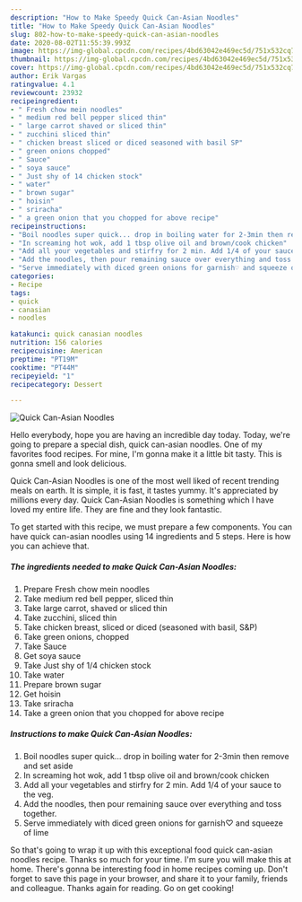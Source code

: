 ```yaml
---
description: "How to Make Speedy Quick Can-Asian Noodles"
title: "How to Make Speedy Quick Can-Asian Noodles"
slug: 802-how-to-make-speedy-quick-can-asian-noodles
date: 2020-08-02T11:55:39.993Z
image: https://img-global.cpcdn.com/recipes/4bd63042e469ec5d/751x532cq70/quick-can-asian-noodles-recipe-main-photo.jpg
thumbnail: https://img-global.cpcdn.com/recipes/4bd63042e469ec5d/751x532cq70/quick-can-asian-noodles-recipe-main-photo.jpg
cover: https://img-global.cpcdn.com/recipes/4bd63042e469ec5d/751x532cq70/quick-can-asian-noodles-recipe-main-photo.jpg
author: Erik Vargas
ratingvalue: 4.1
reviewcount: 23932
recipeingredient:
- " Fresh chow mein noodles"
- " medium red bell pepper sliced thin"
- " large carrot shaved or sliced thin"
- " zucchini sliced thin"
- " chicken breast sliced or diced seasoned with basil SP"
- " green onions chopped"
- " Sauce"
- " soya sauce"
- " Just shy of 14 chicken stock"
- " water"
- " brown sugar"
- " hoisin"
- " sriracha"
- " a green onion that you chopped for above recipe"
recipeinstructions:
- "Boil noodles super quick... drop in boiling water for 2-3min then remove and set aside"
- "In screaming hot wok, add 1 tbsp olive oil and brown/cook chicken"
- "Add all your vegetables and stirfry for 2 min. Add 1/4 of your sauce to the veg."
- "Add the noodles, then pour remaining sauce over everything and toss together."
- "Serve immediately with diced green onions for garnish♡ and squeeze of lime"
categories:
- Recipe
tags:
- quick
- canasian
- noodles

katakunci: quick canasian noodles 
nutrition: 156 calories
recipecuisine: American
preptime: "PT19M"
cooktime: "PT44M"
recipeyield: "1"
recipecategory: Dessert

---
```



![Quick Can-Asian Noodles](https://img-global.cpcdn.com/recipes/4bd63042e469ec5d/751x532cq70/quick-can-asian-noodles-recipe-main-photo.jpg)

Hello everybody, hope you are having an incredible day today. Today, we're going to prepare a special dish, quick can-asian noodles. One of my favorites food recipes. For mine, I'm gonna make it a little bit tasty. This is gonna smell and look delicious.

Quick Can-Asian Noodles is one of the most well liked of recent trending meals on earth. It is simple, it is fast, it tastes yummy. It's appreciated by millions every day. Quick Can-Asian Noodles is something which I have loved my entire life. They are fine and they look fantastic.




To get started with this recipe, we must prepare a few components. You can have quick can-asian noodles using 14 ingredients and 5 steps. Here is how you can achieve that.

<!--inarticleads1-->

##### The ingredients needed to make Quick Can-Asian Noodles:

1. Prepare  Fresh chow mein noodles
1. Take  medium red bell pepper, sliced thin
1. Take  large carrot, shaved or sliced thin
1. Take  zucchini, sliced thin
1. Take  chicken breast, sliced or diced (seasoned with basil, S&amp;P)
1. Take  green onions, chopped
1. Take  Sauce
1. Get  soya sauce
1. Take  Just shy of 1/4 chicken stock
1. Take  water
1. Prepare  brown sugar
1. Get  hoisin
1. Take  sriracha
1. Take  a green onion that you chopped for above recipe




<!--inarticleads2-->

##### Instructions to make Quick Can-Asian Noodles:

1. Boil noodles super quick... drop in boiling water for 2-3min then remove and set aside
1. In screaming hot wok, add 1 tbsp olive oil and brown/cook chicken
1. Add all your vegetables and stirfry for 2 min. Add 1/4 of your sauce to the veg.
1. Add the noodles, then pour remaining sauce over everything and toss together.
1. Serve immediately with diced green onions for garnish♡ and squeeze of lime




So that's going to wrap it up with this exceptional food quick can-asian noodles recipe. Thanks so much for your time. I'm sure you will make this at home. There's gonna be interesting food in home recipes coming up. Don't forget to save this page in your browser, and share it to your family, friends and colleague. Thanks again for reading. Go on get cooking!
